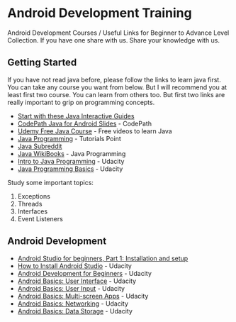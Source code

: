 # Android Development Training
Android Development Courses / Useful Links for Beginner to Advance Level Collection. If you have one share with us. Share your knowledge with us.

## Getting Started

If you have not read java before, please follow the links to learn java first. You can take any course you want from below. But I will recommend you at least first two course. You can learn from others too. But first two links are really important to grip on programming concepts.

* [Start with these Java Interactive Guides](https://www.ktbyte.com/java-tutorial/book#chapters)
* [CodePath Java for Android Slides](https://www.dropbox.com/s/4u8jjlgtrm65a8q/Introduction%20to%20Java%20%28prequel%20for%20Android%29.pdf) - CodePath
* [Udemy Free Java Course](https://www.udemy.com/java-tutorial/) - Free videos to learn Java
* [Java Programming](http://www.tutorialspoint.com/java/java_basic_syntax.htm) - Tutorials Point
* [Java Subreddit](https://www.reddit.com/r/javahelp/)
* [Java WikiBooks](https://en.wikibooks.org/wiki/Java_Programming/Language_Fundamentals) - Java Programming
* [Intro to Java Programming](https://www.udacity.com/course/intro-to-java-programming--cs046) - Udacity
* [Java Programming Basics](https://www.udacity.com/course/java-programming-basics--ud282) - Udacity

Study some important topics:

1. Exceptions
2. Threads
3. Interfaces
4. Event Listeners

## Android Development

* [Android Studio for beginners, Part 1: Installation and setup](http://www.javaworld.com/article/3095406/android/android-studio-for-beginners-part-1-installation-and-setup.html)
* [How to Install Android Studio](https://www.udacity.com/course/how-to-install-android-studio--ud808) - Udacity
* [Android Development for Beginners](https://www.udacity.com/course/android-development-for-beginners--ud837) - Udacity
* [Android Basics: User Interface](https://www.udacity.com/course/android-basics-user-interface--ud834) - Udacity
* [Android Basics: User Input](https://www.udacity.com/course/android-basics-user-input--ud836) - Udacity
* [Android Basics: Multi-screen Apps](https://www.udacity.com/course/android-basics-multi-screen-apps--ud839) - Udacity
* [Android Basics: Networking](https://www.udacity.com/course/android-basics-networking--ud843) - Udacity
* [Android Basics: Data Storage](https://www.udacity.com/course/android-basics-data-storage--ud845) - Udacity
